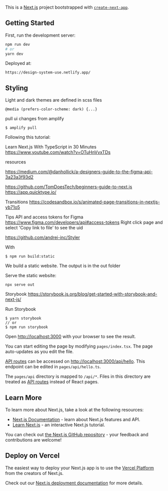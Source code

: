 This is a [Next.js](https://nextjs.org/) project bootstrapped with [`create-next-app`](https://github.com/vercel/next.js/tree/canary/packages/create-next-app).

## Getting Started

First, run the development server:

```bash
npm run dev
# or
yarn dev
```

Deployed at:
```
https://design-system-use.netlify.app/
```

## Styling
Light and dark themes are defined in scss files
```
@media (prefers-color-scheme: dark) {...}
```


pull ui changes from amplify
```
$ amplify pull
```



Following this tutorial:

Learn Next.js With TypeScript in 30 Minutes
https://www.youtube.com/watch?v=OTuHnVvxTDs



resources

https://medium.com/@danhollick/a-designers-guide-to-the-figma-api-3a23a3f93d2

https://github.com/TomDoesTech/beginners-guide-to-next.js
https://app.quicktype.io/

Transitions
https://codesandbox.io/s/animated-page-transitions-in-nextjs-yb71o5


Tips
API and access tokens for Figma
https://www.figma.com/developers/api#access-tokens
Right click page and select 'Copy link to file' to see the uid



https://github.com/andrei-inc/Styler


With
```
$ npm run build:static
```
We build a static website. The output is in the out folder

Serve the static website:
```
npx serve out
```




Storybook
https://storybook.js.org/blog/get-started-with-storybook-and-next-js/

Run Storybook
```
$ yarn storybook
// or 
$ npm run storybook
```




Open [http://localhost:3000](http://localhost:3000) with your browser to see the result.

You can start editing the page by modifying `pages/index.tsx`. The page auto-updates as you edit the file.

[API routes](https://nextjs.org/docs/api-routes/introduction) can be accessed on [http://localhost:3000/api/hello](http://localhost:3000/api/hello). This endpoint can be edited in `pages/api/hello.ts`.

The `pages/api` directory is mapped to `/api/*`. Files in this directory are treated as [API routes](https://nextjs.org/docs/api-routes/introduction) instead of React pages.

## Learn More

To learn more about Next.js, take a look at the following resources:

- [Next.js Documentation](https://nextjs.org/docs) - learn about Next.js features and API.
- [Learn Next.js](https://nextjs.org/learn) - an interactive Next.js tutorial.

You can check out [the Next.js GitHub repository](https://github.com/vercel/next.js/) - your feedback and contributions are welcome!

## Deploy on Vercel

The easiest way to deploy your Next.js app is to use the [Vercel Platform](https://vercel.com/new?utm_medium=default-template&filter=next.js&utm_source=create-next-app&utm_campaign=create-next-app-readme) from the creators of Next.js.

Check out our [Next.js deployment documentation](https://nextjs.org/docs/deployment) for more details.
